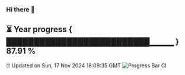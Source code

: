 ### Hi there 👋
⏳ Year progress { ██████████████████████████▁▁▁▁ } 87.91 %
---
⏰ Updated on Sun, 17 Nov 2024 18:09:35 GMT
![Progress Bar CI](https://github.com/Moyi321/Moyi321/workflows/Progress%20Bar%20CI/badge.svg)
